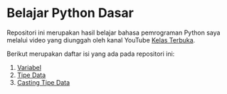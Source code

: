 # Belajar Python Dasar

Repositori ini merupakan hasil belajar bahasa pemrograman Python saya melalui video yang diunggah oleh kanal YouTube [Kelas Terbuka](https://www.youtube.com/user/faqihzamukhlish).

Berikut merupakan daftar isi yang ada pada repositori ini:

1. [Variabel](variable.py)
2. [Tipe Data](data_type.py)
3. [Casting Tipe Data](casting_data_type.py)
